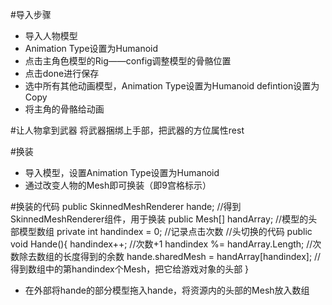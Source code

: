 #导入步骤
- 导入人物模型
- Animation Type设置为Humanoid
- 点击主角色模型的Rig——config调整模型的骨骼位置
- 点击done进行保存
- 选中所有其他动画模型，Animation Type设置为Humanoid  defintion设置为Copy
- 将主角的骨骼给动画

#让人物拿到武器
将武器捆绑上手部，把武器的方位属性rest


#换装
- 导入模型，设置Animation Type设置为Humanoid
- 通过改变人物的Mesh即可换装（即9宫格标示）

#换装的代码
	  public SkinnedMeshRenderer hande;      //得到SkinnedMeshRenderer组件，用于换装
	    public Mesh[] handArray;          //模型的头部模型数组
	    private int handindex = 0;     //记录点击次数
	    //头切换的代码
		public void Hande(){
	        handindex++;     //次数+1
	        handindex %= handArray.Length;    //次数除去数组的长度得到的余数
	        hande.sharedMesh = handArray[handindex];  //得到数组中的第handindex个Mesh，把它给游戏对象的头部
	    }
- 在外部将hande的部分模型拖入hande，将资源内的头部的Mesh放入数组